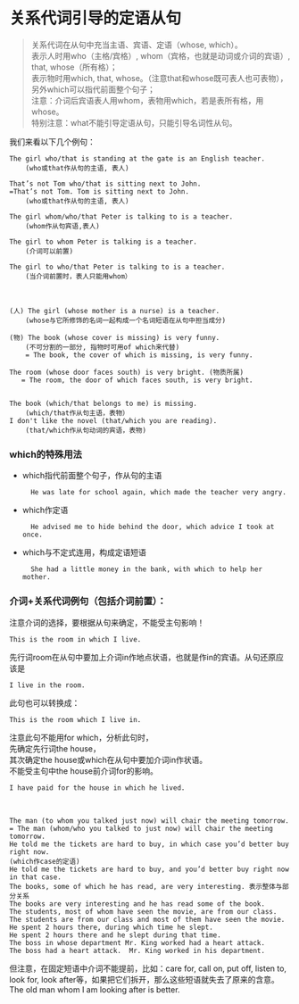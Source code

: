 # 关系代词引导的定语从句
> 关系代词在从句中充当主语、宾语、定语（whose, which）。<br>
表示人时用who（主格/宾格）, whom（宾格，也就是动词或介词的宾语）, that, whose（所有格）；<br>
表示物时用which, that, whose。（注意that和whose既可表人也可表物），另外which可以指代前面整个句子；<br>
注意：介词后宾语表人用whom，表物用which，若是表所有格，用whose。<br>
特别注意：what不能引导定语从句，只能引导名词性从句。

我们来看以下几个例句：
    
    The girl who/that is standing at the gate is an English teacher. 
        (who或that作从句的主语, 表人)

    That’s not Tom who/that is sitting next to John.    
    =That’s not Tom. Tom is sitting next to John.
        (who或that作从句的主语, 表人)
    
    The girl whom/who/that Peter is talking to is a teacher. 
        (whom作从句宾语,表人)
    
    The girl to whom Peter is talking is a teacher. 
        (介词可以前置)

    The girl to who/that Peter is talking to is a teacher.
        (当介词前置时，表人只能用whom）

<br>

    (人) The girl (whose mother is a nurse) is a teacher. 
        (whose与它所修饰的名词一起构成一个名词短语在从句中担当成分)

    (物) The book (whose cover is missing) is very funny. 
        (不可分割的一部分, 指物时可用of which来代替)
        = The book, the cover of which is missing, is very funny.

    The room (whose door faces south) is very bright. (物质所属)
       = The room, the door of which faces south, is very bright.

        
    The book (which/that belongs to me) is missing.
        (which/that作从句主语，表物）
    I don't like the novel (that/which you are reading). 
        (that/which作从句动词的宾语，表物)

### which的特殊用法

* which指代前面整个句子，作从句的主语
                    
        He was late for school again, which made the teacher very angry.

* which作定语

        He advised me to hide behind the door, which advice I took at once. 

* which与不定式连用，构成定语短语

        She had a little money in the bank, with which to help her mother. 


### 介词+关系代词例句（包括介词前置）：


注意介词的选择，要根据从句来确定，不能受主句影响！<br>
    
    This is the room in which I live.

先行词room在从句中要加上介词in作地点状语，也就是作in的宾语。从句还原应该是
    
    I live in the room.

此句也可以转换成：
    
    This is the room which I live in.


注意此句不能用for which，分析此句时，
<br>先确定先行词the house，
<br>其次确定the house或which在从句中要加介词in作状语。
<br>不能受主句中the house前介词for的影响。

    I have paid for the house in which he lived.
<br>

    The man (to whom you talked just now) will chair the meeting tomorrow.
    = The man (whom/who you talked to just now) will chair the meeting tomorrow.
    He told me the tickets are hard to buy, in which case you’d better buy right now.
    (which作case的定语)
    He told me the tickets are hard to buy, and you’d better buy right now in that case.
    The books, some of which he has read, are very interesting. 表示整体与部分关系
    The books are very interesting and he has read some of the book.
    The students, most of whom have seen the movie, are from our class.
    The students are from our class and most of them have seen the movie.
    He spent 2 hours there, during which time he slept.
    He spent 2 hours there and he slept during that time.
    The boss in whose department Mr. King worked had a heart attack.
    The boss had a heart attack.  Mr. King worked in his department.


但注意，在固定短语中介词不能提前，比如：care for, call on, put off, listen to, look for, look after等，如果把它们拆开，那么这些短语就失去了原来的含意。
The old man whom I am looking after is better.